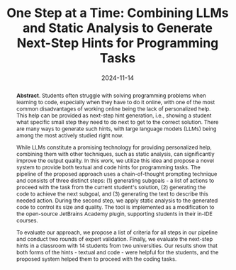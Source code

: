 ---
title: "One Step at a Time: Combining LLMs and Static Analysis to Generate Next-Step Hints for Programming Tasks"
authors: '<i>Anastasiia Birillo, Elizaveta Artser, Anna Potriasaeva, Ilya Vlasov, Katsiaryna Dzialets, Yaroslav Golubev, Igor Gerasimov, Hieke Keuning, and Timofey Bryksin</i>'
status: "accepted"
collection: publications
permalink: /publications/2024-11-14-llms-for-next-step-hints
date: 2024-11-14
venue: "<b>Koli Calling</b>"
level: '—'
pdf: 'https://arxiv.org/abs/2410.09268'
data: 'https://zenodo.org/records/12584502'
counter_id: 'C28'
abstract: "<p><b>Abstract</b>. Students often struggle with solving programming problems when learning to code, especially when they have to do it online, with one of the most common disadvantages of working online being the lack of personalized help. This help can be provided as next-step hint generation, i.e., showing a student what specific small step they need to do next to get to the correct solution. There are many ways to generate such hints, with large language models (LLMs) being among the most actively studied right now.</p><p>While LLMs constitute a promising technology for providing personalized help, combining them with other techniques, such as static analysis, can significantly improve the output quality. In this work, we utilize this idea and propose a novel system to provide both textual and code hints for programming tasks. The pipeline of the proposed approach uses a chain-of-thought prompting technique and consists of three distinct steps: (1) generating subgoals - a list of actions to proceed with the task from the current student's solution, (2) generating the code to achieve the next subgoal, and (3) generating the text to describe this needed action. During the second step, we apply static analysis to the generated code to control its size and quality. The tool is implemented as a modification to the open-source JetBrains Academy plugin, supporting students in their in-IDE courses.</p><p>To evaluate our approach, we propose a list of criteria for all steps in our pipeline and conduct two rounds of expert validation. Finally, we evaluate the next-step hints in a classroom with 14 students from two universities. Our results show that both forms of the hints - textual and code - were helpful for the students, and the proposed system helped them to proceed with the coding tasks.</p>"
---